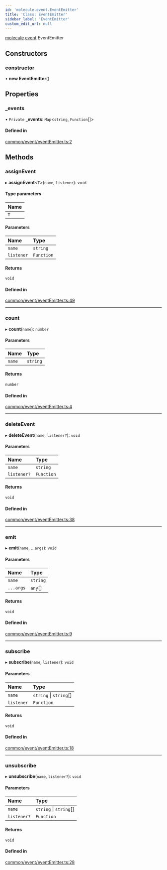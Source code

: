 ```yaml
---
id: 'molecule.event.EventEmitter'
title: 'Class: EventEmitter'
sidebar_label: 'EventEmitter'
custom_edit_url: null
---
```


[molecule](../namespaces/molecule).[event](../namespaces/molecule.event).EventEmitter

## Constructors

### constructor

• **new EventEmitter**()

## Properties

### \_events

• `Private` **\_events**: `Map`<`string`, `Function`[]\>

#### Defined in

[common/event/eventEmitter.ts:2](https://github.com/DTStack/molecule/blob/ff1a27ef/src/common/event/eventEmitter.ts#L2)

## Methods

### assignEvent

▸ **assignEvent**<`T`\>(`name`, `listener`): `void`

#### Type parameters

| Name |
| :--- |
| `T`  |

#### Parameters

| Name       | Type       |
| :--------- | :--------- |
| `name`     | `string`   |
| `listener` | `Function` |

#### Returns

`void`

#### Defined in

[common/event/eventEmitter.ts:49](https://github.com/DTStack/molecule/blob/ff1a27ef/src/common/event/eventEmitter.ts#L49)

---

### count

▸ **count**(`name`): `number`

#### Parameters

| Name   | Type     |
| :----- | :------- |
| `name` | `string` |

#### Returns

`number`

#### Defined in

[common/event/eventEmitter.ts:4](https://github.com/DTStack/molecule/blob/ff1a27ef/src/common/event/eventEmitter.ts#L4)

---

### deleteEvent

▸ **deleteEvent**(`name`, `listener?`): `void`

#### Parameters

| Name        | Type       |
| :---------- | :--------- |
| `name`      | `string`   |
| `listener?` | `Function` |

#### Returns

`void`

#### Defined in

[common/event/eventEmitter.ts:38](https://github.com/DTStack/molecule/blob/ff1a27ef/src/common/event/eventEmitter.ts#L38)

---

### emit

▸ **emit**(`name`, ...`args`): `void`

#### Parameters

| Name      | Type     |
| :-------- | :------- |
| `name`    | `string` |
| `...args` | `any`[]  |

#### Returns

`void`

#### Defined in

[common/event/eventEmitter.ts:9](https://github.com/DTStack/molecule/blob/ff1a27ef/src/common/event/eventEmitter.ts#L9)

---

### subscribe

▸ **subscribe**(`name`, `listener`): `void`

#### Parameters

| Name       | Type                   |
| :--------- | :--------------------- |
| `name`     | `string` \| `string`[] |
| `listener` | `Function`             |

#### Returns

`void`

#### Defined in

[common/event/eventEmitter.ts:18](https://github.com/DTStack/molecule/blob/ff1a27ef/src/common/event/eventEmitter.ts#L18)

---

### unsubscribe

▸ **unsubscribe**(`name`, `listener?`): `void`

#### Parameters

| Name        | Type                   |
| :---------- | :--------------------- |
| `name`      | `string` \| `string`[] |
| `listener?` | `Function`             |

#### Returns

`void`

#### Defined in

[common/event/eventEmitter.ts:28](https://github.com/DTStack/molecule/blob/ff1a27ef/src/common/event/eventEmitter.ts#L28)
